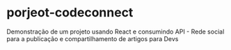 # porjeot-codeconnect
Demonstração de um projeto usando React e consumindo API - Rede social para a publicação e compartilhamento de artigos para Devs
